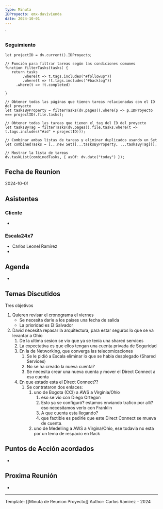 ```yaml
---
type: Minuta
IDProyecto: emx-davivienda
date: 2024-10-01
---
```

`

### Seguimiento

```dataviewjs
let projectID = dv.current().IDProyecto;

// Función para filtrar tareas según las condiciones comunes
function filterTasks(tasks) {
   return tasks
        .where(t => t.tags.includes("#followup"))
        .where(t => !t.tags.includes("#backlog"))
     .where(t => !t.completed)
        
}

// Obtener todas las páginas que tienen tareas relacionadas con el ID del proyecto
let tasksByProperty = filterTasks(dv.pages().where(p => p.IDProyecto === projectID).file.tasks);

// Obtener todas las tareas que tienen el tag del ID del proyecto
let tasksByTag = filterTasks(dv.pages().file.tasks.where(t => t.tags.includes("#id" + projectID)));

// Combinar ambas listas de tareas y eliminar duplicados usando un Set
let combinedTasks = [...new Set([...tasksByProperty, ...tasksByTag])];

// Mostrar la lista de tareas
dv.taskList(combinedTasks, { asOf: dv.date("today") });
 ```
## Fecha de Reunion
2024-10-01

## Asistentes

### Cliente
* 
### Escala24x7
- Carlos Leonel Ramírez
-  

## Agenda
* 
## Temas Discutidos

Tres objetivos
1.  Quieren revisar el cronograma el viernes
	* Se necesita darle a los países una fecha de salida
	* La prioridad es El Salvador
2. David necesita repasar la arquitectura, para estar seguros lo que se va levantar a Ohio
	1. De la ultima sesion se vio que ya se tenia una shared services
	2. La expectativa es que ellos tengan una cuenta privada de Seguridad
	3. En la de Networking, que converga las telecomicaciones
		1. Se le pidió a Escala eliminar lo que se habia desplegado (Shared Services)
		2. No se ha creado la nueva cuenta?
		3. Se necesita crear una nueva cuenta y mover el Direct Connect a esa cuenta
	4. En que estado esta el Direct Connect??
		1. Se contrataron dos enlaces:
			1. uno de Bogota (CCI) a AWS a Virginia/Ohio
				1. eso se vio con Diego Ortegon
				2. Esto ya se configuró? estamos enviando trafico por alli? eso necesitamos verlo con Franklin
				3. A que cuenta esta llegando?
				4. que factible es pedirle que este Direct Connect se mueva de cuenta.
			2. uno de Medelling a AWS a Virgina/Ohio, ese todavia no esta por un tema de respacio en Rack

## Puntos de Acción acordados
- 

## Proxima Reunión
*   

---
Template: [[Minuta de Reunion Proyecto]]
Author: Carlos Ramírez - 2024
